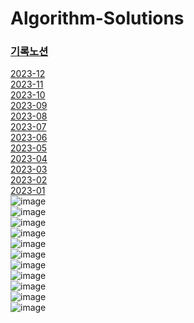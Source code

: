 # Algorithm-Solutions
### [기록노션](https://www.notion.so/2023-757752a8e173477fb22d9429ab9368fe)
[2023-12](./12)<br>
[2023-11](./11)<br>
[2023-10](./10)<br>
[2023-09](./09)<br>
[2023-08](./08)<br>
[2023-07](./07)<br>
[2023-06](./06)<br>
[2023-05](./05)<br>
[2023-04](./04)<br>
[2023-03](./03)<br>
[2023-02](./02)<br>
[2023-01](./01)<br>
![image](https://github.com/8x15yz/Algorithm-Solutions/assets/87743473/b7e9a250-5071-40de-85f7-520bd16455b5)<br>
![image](https://github.com/8x15yz/Algorithm-Solutions/assets/87743473/fd20e805-8203-48a8-b7b1-aa917cee14f9)<br>
![image](https://github.com/8x15yz/Algorithm-Solutions/assets/87743473/3357e980-3155-4f38-816e-d2954bd8b8dd)<br>
![image](https://github.com/8x15yz/Algorithm-Solutions/assets/87743473/8fa97d18-f4f2-4eaf-ad53-ae9dfe75ded1)<br>
![image](https://github.com/8x15yz/Algorithm-Solutions/assets/87743473/da226c7e-6e9f-4cd9-8afe-a618ee20a5b1)<br>
![image](https://github.com/8x15yz/Algorithm-Solutions/assets/87743473/bff2a03a-24c7-4d90-9be7-1d104024d5d4)<br>
![image](https://github.com/8x15yz/Algorithm-Solutions/assets/87743473/1638f8c1-71d7-40f4-b2cb-371862a02360)<br>
![image](https://user-images.githubusercontent.com/87743473/235818523-d3f5288b-120d-4339-8ef2-eced76e70974.png)<br>
![image](https://user-images.githubusercontent.com/87743473/235818222-916c6219-8a4e-44a9-9b13-b7701c2db1af.png)<br>
![image](https://user-images.githubusercontent.com/87743473/223004189-16152ca2-1097-4233-b7a4-3503d7b3c335.png)<br>
![image](https://user-images.githubusercontent.com/87743473/215673494-36d6193f-b41e-4810-8089-e90e89c95d41.png)<br>
